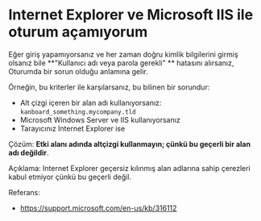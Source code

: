 Internet Explorer ve Microsoft IIS ile oturum açamıyorum
==============================================================

Eğer giriş yapamıyorsanız ve her zaman doğru kimlik bilgilerini girmiş olsanız bile **"Kullanıcı adı veya parola gerekli" ** hatasını alırsanız,
Oturumda bir sorun olduğu anlamına gelir.

Örneğin, bu kriterler ile karşılarsanız, bu bilinen bir sorundur:

- Alt çizgi içeren bir alan adı kullanıyorsanız: `kanboard_something.mycompany.tld`
- Microsoft Windows Server ve IIS kullanıyorsanız
- Tarayıcınız Internet Explorer ise

Çözüm: **Etki alanı adında altçizgi kullanmayın; çünkü bu geçerli bir alan adı değildir**.

Açıklama: Internet Explorer geçersiz kılınmış alan adlarına sahip çerezleri kabul etmiyor çünkü bu geçerli değil.

Referans:

- https://support.microsoft.com/en-us/kb/316112
